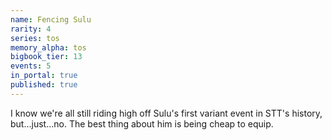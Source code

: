 ```yaml
---
name: Fencing Sulu
rarity: 4
series: tos
memory_alpha: tos
bigbook_tier: 13
events: 5
in_portal: true
published: true
---
```


I know we're all still riding high off Sulu's first variant event in STT's history, but...just...no. The best thing about him is being cheap to equip.
